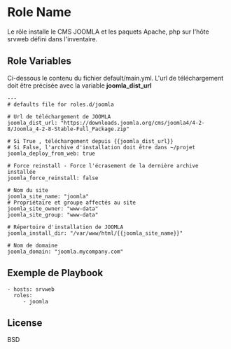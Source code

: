 Role Name
=========

Le rôle installe le CMS JOOMLA et les paquets Apache, php sur l'hôte srvweb défini dans l'inventaire. 

Role Variables
--------------
Ci-dessous le contenu du fichier default/main.yml.
L'url de téléchargement doit être précisée avec la variable **joomla_dist_url**


```
---
# defaults file for roles.d/joomla

# Url de téléchargement de JOOMLA
joomla_dist_url: "https://downloads.joomla.org/cms/joomla4/4-2-8/Joomla_4-2-8-Stable-Full_Package.zip"

# Si True , téléchargement depuis {{joomla_dist_url}}
# Si False, l'archive d'installation doit être dans ~/projet
joomla_deploy_from_web: true

# Force reinstall - Force l'écrasement de la dernière archive installée
joomla_force_reinstall: false

# Nom du site
joomla_site_name: "joomla"
# Propriétaire et groupe affectés au site
joomla_site_owner: "www-data"
joomla_site_group: "www-data"

# Répertoire d'installation de JOOMLA
joomla_install_dir: "/var/www/html/{{joomla_site_name}}"

# Nom de domaine
joomla_domain: "joomla.mycompany.com"

```

Exemple de Playbook
----------------

    - hosts: srvweb
      roles:
         - joomla

License
-------

BSD

